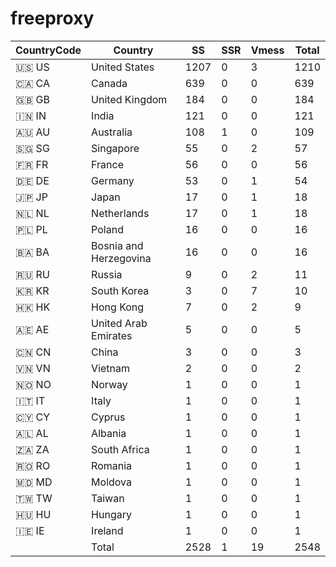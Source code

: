 # freeproxy

|CountryCode|Country|SS|SSR|Vmess|Total|
|  ----  | ----  |  ----  | ----  |  ----  | ----  |
|🇺🇸 US|United States|1207|0|3|1210|
|🇨🇦 CA|Canada|639|0|0|639|
|🇬🇧 GB|United Kingdom|184|0|0|184|
|🇮🇳 IN|India|121|0|0|121|
|🇦🇺 AU|Australia|108|1|0|109|
|🇸🇬 SG|Singapore|55|0|2|57|
|🇫🇷 FR|France|56|0|0|56|
|🇩🇪 DE|Germany|53|0|1|54|
|🇯🇵 JP|Japan|17|0|1|18|
|🇳🇱 NL|Netherlands|17|0|1|18|
|🇵🇱 PL|Poland|16|0|0|16|
|🇧🇦 BA|Bosnia and Herzegovina|16|0|0|16|
|🇷🇺 RU|Russia|9|0|2|11|
|🇰🇷 KR|South Korea|3|0|7|10|
|🇭🇰 HK|Hong Kong|7|0|2|9|
|🇦🇪 AE|United Arab Emirates|5|0|0|5|
|🇨🇳 CN|China|3|0|0|3|
|🇻🇳 VN|Vietnam|2|0|0|2|
|🇳🇴 NO|Norway|1|0|0|1|
|🇮🇹 IT|Italy|1|0|0|1|
|🇨🇾 CY|Cyprus|1|0|0|1|
|🇦🇱 AL|Albania|1|0|0|1|
|🇿🇦 ZA|South Africa|1|0|0|1|
|🇷🇴 RO|Romania|1|0|0|1|
|🇲🇩 MD|Moldova|1|0|0|1|
|🇹🇼 TW|Taiwan|1|0|0|1|
|🇭🇺 HU|Hungary|1|0|0|1|
|🇮🇪 IE|Ireland|1|0|0|1|
||Total|2528|1|19|2548|
